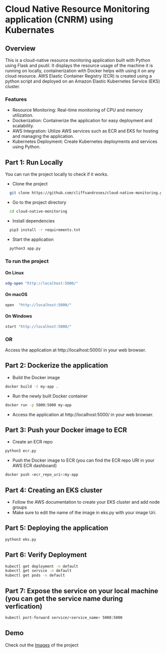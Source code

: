 # Cloud Native Resource Monitoring application (CNRM) using Kubernates

## Overview

This is a cloud-native resource monitoring application built with Python using Flask and psutil. It displays the resource usage of the machine it is running on locally, containerization with Docker helps with using it on any cloud resource. AWS Elastic Container Registry (ECR) is created using a python script and deployed on an Amazon Elastic Kubernetes Service (EKS) cluster.
### Features
-  Resource Monitoring: Real-time monitoring of CPU and memory utilization.
-  Dockerization: Containerize the application for easy deployment and scalability.
-  AWS Integration: Utilize AWS services such as ECR and EKS for hosting and managing the application.
-  Kubernetes Deployment: Create Kubernetes deployments and services using Python.
## Part 1:  Run Locally

You can run the project locally to check if it works.

- Clone the project

```bash
  git clone https://github.com/cliffsandroses/cloud-native-monitoring.git
```

- Go to the project directory

```bash
  cd cloud-native-monitoring
```

- Install dependencies

```bash
  pip3 install -r requirements.txt
```

- Start the application

```bash
  python3 app.py
```

### To run the project

#### On Linux

```bash
xdg-open "http://localhost:5000/"
```

#### On macOS

```bash
open  "http://localhost:5000/"
```

#### On Windows

```bash
start "http://localhost:5000/"
```
### OR

Access the application at http://localhost:5000/ in your web browser.


## Part 2: Dockerize the application

- Build the Docker image

```bash
docker build -t my-app .
```

- Run the newly built Docker container

```bash
docker run -p 5000:5000 my-app
```

- Access the application at http://localhost:5000/ in your web browser.

## Part 3:  Push your Docker image to ECR

- Create an ECR repo

```bash
python3 ecr.py
```

- Push the Docker image to ECR (you can find the ECR repo URI in your AWS  ECR dashboard)

```bash
docker push <ecr_repo_uri>:my-app
```

## Part 4: Creating an EKS cluster

- Follow the AWS documentation to create your EKS cluster and add node groups
- Make sure to edit the name of the image in eks.py with your image Uri.

## Part 5: Deploying the application

```bash
python3 eks.py
```

## Part 6:  Verify Deployment

```bash
kubectl get deployment -n default
kubectl get service -n default
kubectl get pods -n default
```

## Part 7: Expose the service on your local machine (you can get the service name during verfication)

```bash
kubectl port-forward service/<service_name> 5000:5000
```
## Demo

Check out the [Images](https://drive.google.com/drive/folders/1Q7VfqCYpC5jrz9W4mT11et3vn1IndDdD) of the project
